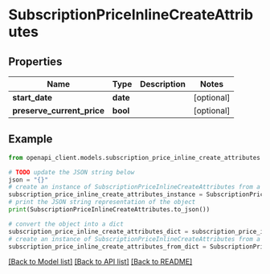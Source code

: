# SubscriptionPriceInlineCreateAttributes


## Properties

Name | Type | Description | Notes
------------ | ------------- | ------------- | -------------
**start_date** | **date** |  | [optional] 
**preserve_current_price** | **bool** |  | [optional] 

## Example

```python
from openapi_client.models.subscription_price_inline_create_attributes import SubscriptionPriceInlineCreateAttributes

# TODO update the JSON string below
json = "{}"
# create an instance of SubscriptionPriceInlineCreateAttributes from a JSON string
subscription_price_inline_create_attributes_instance = SubscriptionPriceInlineCreateAttributes.from_json(json)
# print the JSON string representation of the object
print(SubscriptionPriceInlineCreateAttributes.to_json())

# convert the object into a dict
subscription_price_inline_create_attributes_dict = subscription_price_inline_create_attributes_instance.to_dict()
# create an instance of SubscriptionPriceInlineCreateAttributes from a dict
subscription_price_inline_create_attributes_from_dict = SubscriptionPriceInlineCreateAttributes.from_dict(subscription_price_inline_create_attributes_dict)
```
[[Back to Model list]](../README.md#documentation-for-models) [[Back to API list]](../README.md#documentation-for-api-endpoints) [[Back to README]](../README.md)



